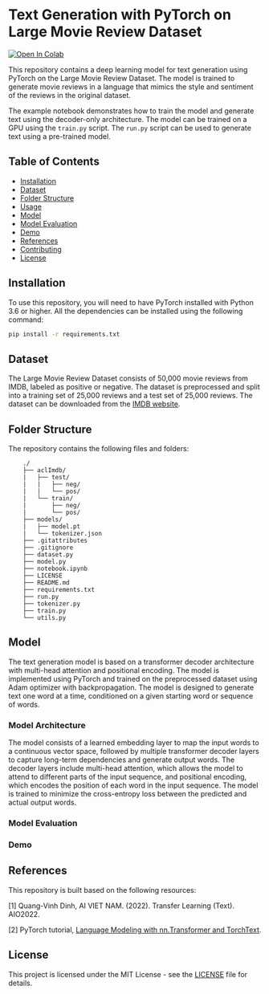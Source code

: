 # Text Generation with PyTorch on Large Movie Review Dataset

[![Open In Colab](https://colab.research.google.com/assets/colab-badge.svg)](https://colab.research.google.com/drive/1IoM2-M1Hjv1N4OVTzZHvIh_WfMe1HRjZ?usp=sharing)

This repository contains a deep learning model for text generation using PyTorch on the Large Movie Review Dataset. The model is trained to generate movie reviews in a language that mimics the style and sentiment of the reviews in the original dataset.

The example notebook demonstrates how to train the model and generate text using the decoder-only architecture. The model can be trained on a GPU using the `train.py` script. The `run.py` script can be used to generate text using a pre-trained model.

## Table of Contents

-   [Installation](#installation)
-   [Dataset](#dataset)
-   [Folder Structure](#folder-structure)
-   [Usage](#usage)
-   [Model](#model)
-   [Model Evaluation](#model-evaluation)
-   [Demo](#demo)
-   [References](#references)
-   [Contributing](#contributing)
-   [License](#license)

## Installation

To use this repository, you will need to have PyTorch installed
with Python 3.6 or higher. All the dependencies can be installed using the following command:

```bash
pip install -r requirements.txt
```

## Dataset

The Large Movie Review Dataset consists of 50,000 movie reviews from IMDB, labeled as positive or negative. The dataset is preprocessed and split into a training set of 25,000 reviews and a test set of 25,000 reviews. The dataset can be downloaded from the [IMDB website](http://ai.stanford.edu/~amaas/data/sentiment/).

## Folder Structure

The repository contains the following files and folders:

```text
    ./
    ├── aclImdb/
    |   ├── test/
    |   |   ├── neg/
    |   |   └── pos/
    |   └── train/
    |       ├── neg/
    |       └── pos/
    ├── models/
    |   ├── model.pt
    |   └── tokenizer.json
    ├── .gitattributes
    ├── .gitignore
    ├── dataset.py
    ├── model.py
    ├── notebook.ipynb
    ├── LICENSE
    ├── README.md
    ├── requirements.txt
    ├── run.py
    ├── tokenizer.py
    ├── train.py
    └── utils.py
```

## Model

The text generation model is based on a transformer decoder architecture with multi-head attention and positional encoding. The model is implemented using PyTorch and trained on the preprocessed dataset using Adam optimizer with backpropagation. The model is designed to generate text one word at a time, conditioned on a given starting word or sequence of words.

### Model Architecture

The model consists of a learned embedding layer to map the input words to a continuous vector space, followed by multiple transformer decoder layers to capture long-term dependencies and generate output words. The decoder layers include multi-head attention, which allows the model to attend to different parts of the input sequence, and positional encoding, which encodes the position of each word in the input sequence. The model is trained to minimize the cross-entropy loss between the predicted and actual output words.

### Model Evaluation

### Demo

## References

This repository is built based on the following resources:

[1] Quang-Vinh Dinh, AI VIET NAM. (2022). Transfer Learning (Text). AIO2022.

[2] PyTorch tutorial, [Language Modeling with nn.Transformer and TorchText](https://pytorch.org/tutorials/beginner/transformer_tutorial.html).

## License

This project is licensed under the MIT License - see the [LICENSE](LICENSE) file for details.
